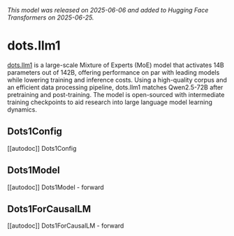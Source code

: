 <!--Copyright 2025 The HuggingFace Team. All rights reserved.

Licensed under the Apache License, Version 2.0 (the "License"); you may not use this file except in compliance with
the License. You may obtain a copy of the License at

http://www.apache.org/licenses/LICENSE-2.0

Unless required by applicable law or agreed to in writing, software distributed under the License is distributed on
an "AS IS" BASIS, WITHOUT WARRANTIES OR CONDITIONS OF ANY KIND, either express or implied. See the License for the
specific language governing permissions and limitations under the License.

⚠️ Note that this file is in Markdown but contain specific syntax for our doc-builder (similar to MDX) that may not be
rendered properly in your Markdown viewer.

-->

*This model was released on 2025-06-06 and added to Hugging Face Transformers on 2025-06-25.*

# dots.llm1

[dots.llm1](https://huggingface.co/papers/2506.05767) is a large-scale Mixture of Experts (MoE) model that activates 14B parameters out of 142B, offering performance on par with leading models while lowering training and inference costs. Using a high-quality corpus and an efficient data processing pipeline, dots.llm1 matches Qwen2.5-72B after pretraining and post-training. The model is open-sourced with intermediate training checkpoints to aid research into large language model learning dynamics.

## Dots1Config

[[autodoc]] Dots1Config

## Dots1Model

[[autodoc]] Dots1Model
    - forward

## Dots1ForCausalLM

[[autodoc]] Dots1ForCausalLM
    - forward

